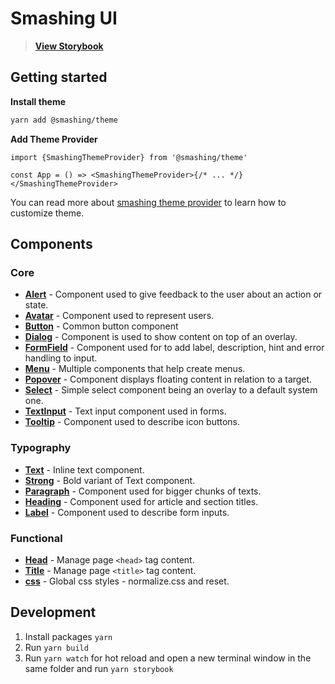 # Smashing UI

> **[View Storybook](https://github.com/eyedea-io/smashing-ui/deployments?environment=storybook#activity-log)**

## Getting started

**Install theme**

```sh
yarn add @smashing/theme
```

**Add Theme Provider**

```tsx
import {SmashingThemeProvider} from '@smashing/theme'

const App = () => <SmashingThemeProvider>{/* ... */}</SmashingThemeProvider>
```

You can read more about [smashing theme provider](https://github.com/eyedea-io/smashing-ui/tree/master/packages/theme) to learn how to customize theme.

## Components

### Core

- **[Alert](https://github.com/eyedea-io/smashing-ui/tree/master/packages/alert)** - Component used to give feedback to the user about an action or state.
- **[Avatar](https://github.com/eyedea-io/smashing-ui/tree/master/packages/avatar)** - Component used to represent users.
- **[Button](https://github.com/eyedea-io/smashing-ui/tree/master/packages/button)** - Common button component
- **[Dialog](https://github.com/eyedea-io/smashing-ui/tree/master/packages/dialog)** - Component is used to show content on top of an overlay.
- **[FormField](https://github.com/eyedea-io/smashing-ui/tree/master/packages/form-field)** - Component used for to add label, description, hint and error handling to input.
- **[Menu](https://github.com/eyedea-io/smashing-ui/tree/master/packages/menu)** - Multiple components that help create menus.
- **[Popover](https://github.com/eyedea-io/smashing-ui/tree/master/packages/popover)** - Component displays floating content in relation to a target.
- **[Select](https://github.com/eyedea-io/smashing-ui/tree/master/packages/select)** - Simple select component being an overlay to a default system one.
- **[TextInput](https://github.com/eyedea-io/smashing-ui/tree/master/packages/text-input)** - Text input component used in forms.
- **[Tooltip](https://github.com/eyedea-io/smashing-ui/tree/master/packages/tooltip)** - Component used to describe icon buttons.

### Typography

- **[Text](https://github.com/eyedea-io/smashing-ui/tree/master/packages/typography)** - Inline text component.
- **[Strong](https://github.com/eyedea-io/smashing-ui/tree/master/packages/typography)** - Bold variant of Text component.
- **[Paragraph](https://github.com/eyedea-io/smashing-ui/tree/master/packages/typography)** - Component used for bigger chunks of texts.
- **[Heading](https://github.com/eyedea-io/smashing-ui/tree/master/packages/typography)** - Component used for article and section titles.
- **[Label](https://github.com/eyedea-io/smashing-ui/tree/master/packages/typography)** - Component used to describe form inputs.

### Functional

- **[Head](https://github.com/eyedea-io/smashing-ui/tree/master/packages/head)** - Manage page `<head>` tag content.
- **[Title](https://github.com/eyedea-io/smashing-ui/tree/master/packages/title)** - Manage page `<title>` tag content.
- **[css](https://github.com/eyedea-io/smashing-ui/tree/master/packages/css)** - Global css styles - normalize.css and reset.

## Development

1. Install packages `yarn`
2. Run `yarn build`
3. Run `yarn watch` for hot reload and open a new terminal window in the same folder and run `yarn storybook`

